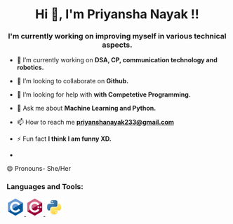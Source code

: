 <h1 align="center">Hi 👋, I'm Priyansha Nayak !!</h1>
<h3 align="center">I'm currently working on improving myself in various technical aspects.</h3>

- 🔭 I’m currently working on **DSA, CP, communication technology and robotics.**

- 👯 I’m looking to collaborate on **Github.**

- 🤝 I’m looking for help with **with Competetive Programming.**

- 💬 Ask me about **Machine Learning and Python.**

- 📫 How to reach me **priyanshanayak233@gmail.com**

- ⚡ Fun fact **I think I am funny XD.**
- 
😄 Pronouns- She/Her
<h3 align="left">Languages and Tools:</h3>
<p align="left"> <a href="https://www.cprogramming.com/" target="_blank"> <img src="https://raw.githubusercontent.com/devicons/devicon/master/icons/c/c-original.svg" alt="c" width="40" height="40"/> </a> <a href="https://www.w3schools.com/cpp/" target="_blank"> <img src="https://raw.githubusercontent.com/devicons/devicon/master/icons/cplusplus/cplusplus-original.svg" alt="cplusplus" width="40" height="40"/> </a> <a href="https://www.python.org" target="_blank"> <img src="https://raw.githubusercontent.com/devicons/devicon/master/icons/python/python-original.svg" alt="python" width="40" height="40"/> </a> </p>

